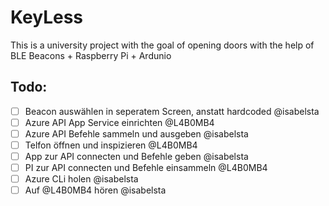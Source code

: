 # KeyLess

This is a university project with the goal of opening doors with the help of BLE Beacons + Raspberry Pi + Ardunio

## Todo:
- [ ] Beacon auswählen in seperatem Screen, anstatt hardcoded @isabelsta
- [ ] Azure API App Service einrichten @L4B0MB4
- [ ] Azure API Befehle sammeln und ausgeben @isabelsta
- [ ] Telfon öffnen und inspizieren @L4B0MB4
- [ ] App zur API connecten und Befehle geben @isabelsta
- [ ] PI zur API connecten und Befehle einsammeln @L4B0MB4
- [ ] Azure CLi holen @isabelsta
- [ ] Auf @L4B0MB4 hören @isabelsta
